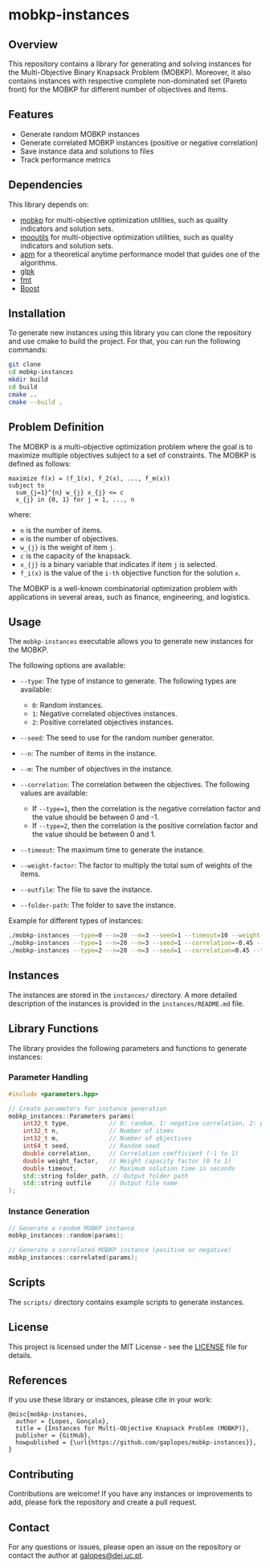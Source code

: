 # mobkp-instances

## Overview

This repository contains a library for generating and solving instances for the Multi-Objective Binary Knapsack Problem (MOBKP).
Moreover, it also contains instances with respective complete non-dominated set (Pareto front) for the MOBKP for different number of objectives and items.

## Features
- Generate random MOBKP instances
- Generate correlated MOBKP instances (positive or negative correlation)
- Save instance data and solutions to files
- Track performance metrics

## Dependencies

This library depends on:

- [mobkp](https://github.com/adbjesus/mobkp) for multi-objective optimization utilities, such as quality indicators and solution sets.
- [mooutils](https://github.com/adbjesus/mooutils) for multi-objective optimization utilities, such as quality indicators and solution sets.
- [apm](https://github.com/adbjesus/apm) for a theoretical anytime performance model that guides one of the algorithms.
- [glpk](https://www.gnu.org/software/glpk/)
- [fmt](https://github.com/fmtlib/fmt)
- [Boost](https://www.boost.org/)

## Installation

To generate new instances using this library you can clone the repository and use cmake to build the project.
For that, you can run the following commands:

```bash
git clone
cd mobkp-instances
mkdir build
cd build
cmake ..
cmake --build .
```

## Problem Definition

The MOBKP is a multi-objective optimization problem where the goal is to maximize multiple objectives subject to a set of constraints.
The MOBKP is defined as follows:

```
maximize f(x) = (f_1(x), f_2(x), ..., f_m(x))
subject to
  sum_{j=1}^{n} w_{j} x_{j} <= c
  x_{j} in {0, 1} for j = 1, ..., n
```

where:
- `n` is the number of items.
- `m` is the number of objectives.
- `w_{j}` is the weight of item `j`.
- `c` is the capacity of the knapsack.
- `x_{j}` is a binary variable that indicates if item `j` is selected.
- `f_i(x)` is the value of the `i-th` objective function for the solution `x`.

The MOBKP is a well-known combinatorial optimization problem with applications in several areas, such as finance, engineering, and logistics.

## Usage

The `mobkp-instances` executable allows you to generate new instances for the MOBKP.

The following options are available:

- `--type`: The type of instance to generate. The following types are available:
  - `0`: Random instances.
  - `1`: Negative correlated objectives instances.
  - `2`: Positive correlated objectives instances.

- `--seed`: The seed to use for the random number generator.

- `--n`: The number of items in the instance.

- `--m`: The number of objectives in the instance.

- `--correlation`: The correlation between the objectives. The following values are available:
  - If `--type=1`, then the correlation is the negative correlation factor and the value should be between 0 and -1.
  - If `--type=2`, then the correlation is the positive correlation factor and the value should be between 0 and 1.

- `--timeout`: The maximum time to generate the instance.

- `--weight-factor`: The factor to multiply the total sum of weights of the items.

- `--outfile`: The file to save the instance.

- `--folder-path`: The folder to save the instance.

Example for different types of instances:

```bash
./mobkp-instances --type=0 --n=20 --m=3 --seed=1 --timeout=10 --weight-factor=0.5 # Random instance
./mobkp-instances --type=1 --n=20 --m=3 --seed=1 --correlation=-0.45 --timeout=10 --weight-factor=0.5 # Negative correlated instance
./mobkp-instances --type=2 --n=20 --m=3 --seed=1 --correlation=0.45 --timeout=10 --weight-factor=0.5 # Positive correlated instance
```

## Instances

The instances are stored in the `instances/` directory. A more detailed description of the instances is provided in the `instances/README.md` file.

## Library Functions

The library provides the following parameters and functions to generate instances:

### Parameter Handling

```cpp
#include <parameters.hpp>

// Create parameters for instance generation
mobkp_instances::Parameters params(
    int32_t type,           // 0: random, 1: negative correlation, 2: positive correlation
    int32_t n,              // Number of items
    int32_t m,              // Number of objectives
    int64_t seed,           // Random seed
    double correlation,     // Correlation coefficient (-1 to 1)
    double weight_factor,   // Weight capacity factor (0 to 1)
    double timeout,         // Maximum solution time in seconds
    std::string folder_path, // Output folder path
    std::string outfile     // Output file name
);
```

### Instance Generation

```cpp
// Generate a random MOBKP instance
mobkp_instances::random(params);

// Generate a correlated MOBKP instance (positive or negative)
mobkp_instances::correlated(params);
```

## Scripts

The `scripts/` directory contains example scripts to generate instances.

## License

This project is licensed under the MIT License - see the [LICENSE](LICENSE) file for details.

## References

If you use these library or instances, please cite in your work:

```
@misc{mobkp-instances,
  author = {Lopes, Gonçalo},
  title = {Instances for Multi-Objective Knapsack Problem (MOBKP)},
  publisher = {GitHub},
  howpublished = {\url{https://github.com/gaplopes/mobkp-instances}},
}
```

## Contributing

Contributions are welcome! If you have any instances or improvements to add, please fork the repository and create a pull request.

## Contact

For any questions or issues, please open an issue on the repository or contact the author at galopes@dei.uc.pt.
